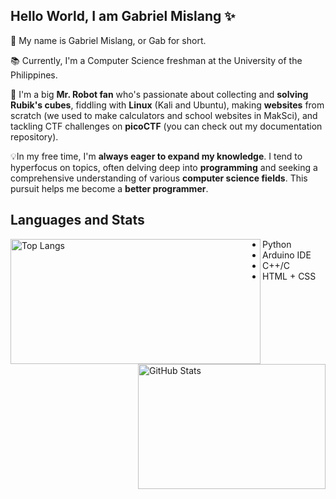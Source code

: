 ## Hello World, I am Gabriel Mislang ✨

💬 My name is Gabriel Mislang, or Gab for short.

📚 Currently, I'm a Computer Science freshman at the University of the Philippines.

🤖 I'm a big **Mr. Robot fan** who's passionate about collecting and **solving Rubik's cubes**, fiddling with **Linux** (Kali and Ubuntu), making **websites** from scratch (we used to make calculators and school websites in MakSci), and tackling CTF challenges on **picoCTF** (you can check out my documentation repository). 

💡In my free time, I'm **always eager to expand my knowledge**. I tend to hyperfocus on topics, often delving deep into **programming** and seeking a comprehensive understanding of various **computer science fields**. This pursuit helps me become a **better programmer**.

## Languages and Stats
<a href="https://github.com/meezlung">
  <img align="left" width="400" height="200" src="https://github-readme-stats-git-masterrstaa-rickstaa.vercel.app/api/top-langs/?username=meezlung&theme=dark" alt="Top Langs" />
</a>
<a href="https://github.com/meezlung">
  <img align="right" width="300" height="200" src="https://github-readme-stats.vercel.app/api?username=meezlung&theme=dark&show_icons=true" alt="GitHub Stats" />
</a>

 - Python
 - Arduino IDE
 - C++/C
 - HTML + CSS


<!--
**meezlung/meezlung** is a ✨ _special_ ✨ repository because its `README.md` (this file) appears on your GitHub profile.

Here are some ideas to get you started:

- 🔭 I’m currently working on ...
- 🌱 I’m currently learning ...
- 👯 I’m looking to collaborate on ...
- 🤔 I’m looking for help with ...
- 💬 Ask me about ...
- 📫 How to reach me: ...
- 😄 Pronouns: ...
- ⚡ Fun fact: ...
-->
